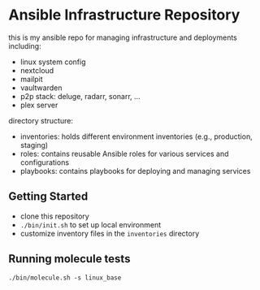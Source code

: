 # Ansible Infrastructure Repository

this is my ansible repo for managing infrastructure and deployments including:

- linux system config
- nextcloud
- mailpit
- vaultwarden
- p2p stack: deluge, radarr, sonarr, ...
- plex server

directory structure:

* inventories: holds different environment inventories (e.g., production, staging)
* roles: contains reusable Ansible roles for various services and configurations
* playbooks: contains playbooks for deploying and managing services

## Getting Started

- clone this repository
- `./bin/init.sh` to set up local environment
- customize inventory files in the `inventories` directory

## Running molecule tests

`./bin/molecule.sh -s linux_base`

